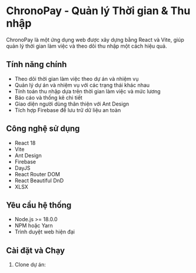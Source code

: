 # ChronoPay - Quản lý Thời gian & Thu nhập

ChronoPay là một ứng dụng web được xây dựng bằng React và Vite, giúp quản lý thời gian làm việc và theo dõi thu nhập một cách hiệu quả.

## Tính năng chính

- Theo dõi thời gian làm việc theo dự án và nhiệm vụ
- Quản lý dự án và nhiệm vụ với các trạng thái khác nhau
- Tính toán thu nhập dựa trên thời gian làm việc và mức lương
- Báo cáo và thống kê chi tiết
- Giao diện người dùng thân thiện với Ant Design
- Tích hợp Firebase để lưu trữ dữ liệu an toàn

## Công nghệ sử dụng

- React 18
- Vite
- Ant Design
- Firebase
- DayJS
- React Router DOM
- React Beautiful DnD
- XLSX

## Yêu cầu hệ thống

- Node.js >= 18.0.0
- NPM hoặc Yarn
- Trình duyệt web hiện đại

## Cài đặt và Chạy

1. Clone dự án:
